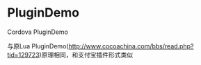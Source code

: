 PluginDemo
==========

Cordova PluginDemo

与原Lua PluginDemo(http://www.cocoachina.com/bbs/read.php?tid=129723)原理相同，和支付宝插件形式类似

